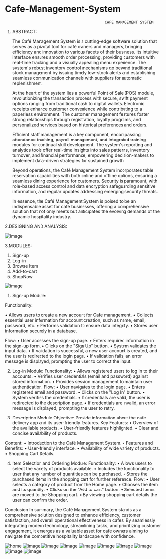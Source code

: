 # Cafe-Management-System
                                                 CAFE MANAGEMENT SYSTEM
	
1. ABSTRACT:

   The Café Management System is a cutting-edge software solution that serves as a pivotal tool for café owners and managers, bringing efficiency and innovation to various facets of their business. Its intuitive interface ensures smooth order processing, providing customers with real-time tracking and a visually appealing menu experience. The system's robust inventory control mechanisms go beyond traditional stock management by issuing timely low-stock alerts and establishing seamless communication channels with suppliers for automatic replenishment.

    At the heart of the system lies a powerful Point of Sale (POS) module, revolutionizing the transaction process with secure, swift payment options ranging from traditional cash to digital wallets. Electronic receipts enhance customer convenience while contributing to a paperless environment. The customer management features foster strong relationships through registration, loyalty programs, and personalized services based on historical preferences and orders.

    Efficient staff management is a key component, encompassing attendance tracking, payroll management, and integrated training modules for continual skill development. The system's reporting and analytics tools offer real-time insights into sales patterns, inventory turnover, and financial performance, empowering decision-makers to implement data-driven strategies for sustained growth.

    Beyond operations, the Café Management System incorporates table reservation capabilities with both online and offline options, ensuring a seamless dining experience for customers. Security is paramount, with role-based access control and data encryption safeguarding sensitive information, and regular updates addressing emerging security threats.

    In essence, the Café Management System is poised to be an indispensable asset for café businesses, offering a comprehensive solution that not only meets but anticipates the evolving demands of the dynamic hospitality industry.

	
2.DESIGNING  AND ANALYSIS:

![image](https://github.com/Selvashankari/Cafe-Management-System/assets/139032221/5c067b3d-8516-4a61-b326-65c004ce6d88)


3.MODULES:
1.	Sign-up
2.	Log-in
3.	Browse Item
4.	Add-to-cart
5.	ShopNow

![image](https://github.com/Selvashankari/Cafe-Management-System/assets/139032221/1aba02cc-d052-4ff5-a6df-d8f774ed128c)


1. Sign-up Module:
   
Functionality:

 •	Allows users to create a new account for Cafe management.
 •	Collects essential user information for account creation, such as name, email, password, etc.
 •	Performs validation to ensure data integrity.
 •	Stores user information securely in a database.

Flow:
 •	User accesses the sign-up page.
 •	Enters required information in the sign-up form.
 •	Clicks on the "Sign Up" button.
 •	System validates the input data.
 •	If validation is successful, a new user account is created, and the user is redirected to the login page.
 •	If validation fails, an error message is displayed, prompting the user to correct the input.

2. Log-in Module:
Functionality:
 •	Allows registered users to log in to their accounts.
 •	Verifies user credentials (email and password) against stored information.
 •	Provides session management to maintain user authentication.
Flow:
 •	User navigates to the login page.
 •	Enters registered email and password.
 •	Clicks on the "Log In" button.
 •	System verifies the credentials.
 •	If credentials are valid, the user is redirected to the description page.
 •	If credentials are invalid, an error message is displayed, prompting the user to retry.

3. Description Module
Objective:
  Provide information about the cafe delivery app and its user-friendly features.
Key Features:
 •	Overview of the available products.
 •	User-friendly features highlighted.
 •	Clear and concise availability of products.

Content:
 •	Introduction to the Café Management System.
 •	Features and Benefits:
 •	User-friendly interface.
 •	Availability of wide variety of products.
 •	Shopping Cart Details.

4. Item Selection and Ordering Module:
Functionality:
 •	Allows users to select the variety of products available.
 •	Includes the functionality to user that any number of quantities can be purchased.
 •	Stores the purchased items in the shopping cart for further reference.
Flow:
 •	User selects a category of product from the Home page.
 •	Chooses the item and its quantity.
 •	Clicks on the "Add to cart" button.
 •	Selected items are moved to the Shopping cart.
 •	By viewing shopping cart details the user can confirm the order.

Conclusion
  In summary, the Café Management System stands as a comprehensive solution designed to enhance efficiency, customer satisfaction, and overall operational effectiveness in cafes. By seamlessly integrating modern technology, streamlining tasks, and prioritizing customer engagement, it emerges as a valuable asset for cafe owners aiming to navigate the competitive hospitality landscape with confidence.

![home](https://github.com/Selvashankari/Cafe-Management-System/assets/139032221/8466c0c2-aa65-4a1d-9172-343ee57c90d6)
![image](https://github.com/Selvashankari/Cafe-Management-System/assets/139032221/8b02fec1-c860-40ff-b15c-0301ecb06298)
![image](https://github.com/Selvashankari/Cafe-Management-System/assets/139032221/04c6ea36-d742-42c5-ae4a-dbb887ae20a4)
![image](https://github.com/Selvashankari/Cafe-Management-System/assets/139032221/8a99f7f6-6cce-4802-99dc-c966c6d364d4)
![image](https://github.com/Selvashankari/Cafe-Management-System/assets/139032221/819c9a97-178e-411f-bf7a-dee04f2123ca)
![image](https://github.com/Selvashankari/Cafe-Management-System/assets/139032221/63056453-ff3c-4afb-be12-1c2213c80df9)
![image](https://github.com/Selvashankari/Cafe-Management-System/assets/139032221/269a221a-56cf-4603-8363-7517e26ec88e)
![image](https://github.com/Selvashankari/Cafe-Management-System/assets/139032221/e6b17fc9-fad8-4818-9739-9a2c7cdaf20c)
![image](https://github.com/Selvashankari/Cafe-Management-System/assets/139032221/ca2ee5d0-18cb-4f32-931a-2037e1e909ba)
![image](https://github.com/Selvashankari/Cafe-Management-System/assets/139032221/b5e418cb-4fee-435c-b4f6-e07b0d4710b0)

